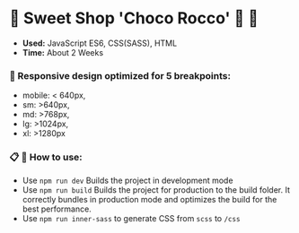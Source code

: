 # 👋 Sweet Shop 'Choco Rocco'  :chocolate_bar: :lollipop:


- **Used:** JavaScript ES6, CSS(SASS), HTML
- **Time:** About 2 Weeks

### :large_orange_diamond: Responsive design optimized for 5 breakpoints:

- mobile: < 640px,
- sm: >640px,
- md: >768px,
- lg: >1024px,
- xl: >1280px

### :clipboard: ‍‍:small_red_triangle_down: How to use:
- Use `npm run dev` Builds the project in development mode 
- Use `npm run build` Builds the project for production to the build folder.
It correctly bundles in production mode and optimizes the build for the best performance.
- Use `npm run inner-sass` to generate CSS from `scss` to `/css`
